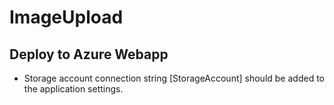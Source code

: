 # ImageUpload

## Deploy to Azure Webapp
* Storage account connection string [StorageAccount] should be added to the application settings.